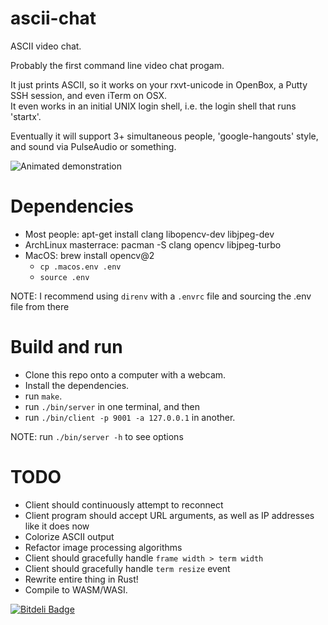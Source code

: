 ascii-chat
==========

ASCII video chat.

Probably the first command line video chat progam.

It just prints ASCII, so it works on your rxvt-unicode in OpenBox, a Putty SSH session, and even iTerm on OSX.  
It even works in an initial UNIX login shell, i.e. the login shell that runs 'startx'.

Eventually it will support 3+ simultaneous people, 'google-hangouts' style, and sound via PulseAudio or something.

![Animated demonstration](http://i.imgur.com/E4OuqvX.gif)


Dependencies
==========
- Most people: apt-get install clang libopencv-dev libjpeg-dev
- ArchLinux masterrace: pacman -S clang opencv libjpeg-turbo
- MacOS: brew install opencv@2
    - `cp .macos.env .env`
    - `source .env`

NOTE: I recommend using `direnv` with a `.envrc` file and sourcing the .env file from there


Build and run
==========
- Clone this repo onto a computer with a webcam.
- Install the dependencies.
- run `make`.
- run `./bin/server` in one terminal, and then
- run `./bin/client -p 9001 -a 127.0.0.1` in another.

NOTE: run `./bin/server -h` to see options


TODO
==========
- Client should continuously attempt to reconnect
- Client program should accept URL arguments, as well as IP addresses like it does now
- Colorize ASCII output
- Refactor image processing algorithms
- Client should gracefully handle `frame width > term width`
- Client should gracefully handle `term resize` event
- Rewrite entire thing in Rust!
- Compile to WASM/WASI.


[![Bitdeli Badge](https://d2weczhvl823v0.cloudfront.net/zfogg/ascii-chat/trend.png)](https://bitdeli.com/free "Bitdeli Badge")

